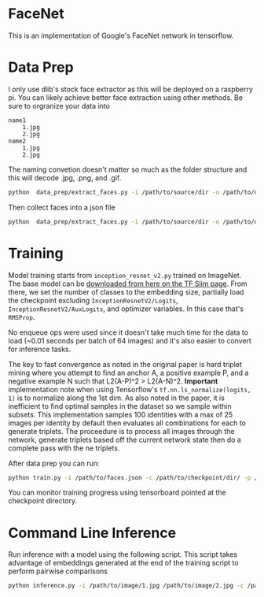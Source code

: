 # FaceNet 
This is an implementation of Google's FaceNet 
network in tensorflow. 

# Data Prep
I only use dlib's stock face extractor as this will be deployed on a raspberry pi. You can
likely achieve better face extraction using other methods. Be sure to orgranize 
your data into 
    
    name1
        1.jpg
        2.jpg
    name2
        1.jpg
        2.jpg
        
The naming convetion doesn't matter so much as the folder structure and this 
will decode .jpg, .png, and .gif.

```bash
python  data_prep/extract_faces.py -i /path/to/source/dir -o /path/to/output/dir
```

Then collect faces into a json file

```bash
python  data_prep/extract_faces.py -i /path/to/source/dir -o /path/to/output.json --min_examples 2
```

# Training
Model training starts from `inception_resnet_v2.py` trained on ImageNet.
The base model can be [downloaded from here on the TF Slim page](http://download.tensorflow.org/models/inception_resnet_v2_2016_08_30.tar.gz).
From there, we set the number of classes to the embedding size, partially load
the checkpoint excluding `InceptionResnetV2/Logits`, `InceptionResnetV2/AuxLogits`, and
optimizer variables. In this case that's `RMSProp`. 

No enqueue ops were used since it doesn't take much time for the data to load 
(~0.01 seconds per batch of 64 images) and it's also easier to convert for inference
tasks.

The key to fast convergence as noted in the original paper is hard triplet mining where
you attempt to find an anchor A, a positive example P, and a negative example N such that
L2(A-P)^2 > L2(A-N)^2. **Important** implementation note when using 
Tensorflow's `tf.nn.ls_normalize(logits, 1)` is to normalize along the 1st dim. As also noted
in the paper, it is inefficient to find optimal samples in the dataset so we 
sample within subsets. This implementation samples 100 identities with a max of 25 images
per identity by default then evaluates all combinations for each to generate triplets. The proceedure 
is to process all images through the network, generate triplets based off the current network state
then do a complete pass with the ne triplets. 

After data prep you can run:

```bash
python train.py -i /path/to/faces.json -c /path/to/checkpoint/dir/ -p /path/to/inception_resnet_v2.ckpt
```

You can monitor training progress using tensorboard pointed at the checkpoint directory.

# Command Line Inference

Run inference with a model using the following script. This script takes advantage of
embeddings generated at the end of the training script to perform pairwise comparisons

```bash
python inference.py -i /path/to/image/1.jpg /path/to/image/2.jpg -c /path/to/checkpoint.ckpt
```
